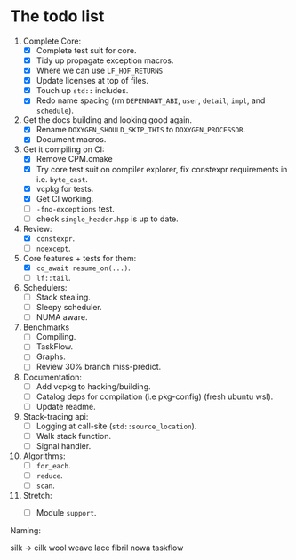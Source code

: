 # The todo list

1. Complete Core:
      - [x] Complete test suit for core.
      - [x] Tidy up propagate exception macros.
      - [x] Where we can use `LF_HOF_RETURNS`
      - [x] Update licenses at top of files.
      - [x] Touch up `std::` includes.
      - [x] Redo name spacing (rm `DEPENDANT_ABI`, `user`, `detail`, `impl`, and `schedule`).

2. Get the docs building and looking good again.
      - [x] Rename `DOXYGEN_SHOULD_SKIP_THIS` to `DOXYGEN_PROCESSOR`.
      - [x] Document macros.

3. Get it compiling on CI:
      - [x] Remove CPM.cmake
      - [x] Try core test suit on compiler explorer, fix constexpr requirements in i.e. `byte_cast`.
      - [x] vcpkg for tests.
      - [x] Get CI working.
      - [ ] `-fno-exceptions` test.
      - [ ] check `single_header.hpp` is up to date.

4. Review: 
      - [x] `constexpr`.
      - [ ] `noexcept`.

5. Core features + tests for them:
      - [x] `co_await resume_on(...)`.
      - [ ] `lf::tail`.

6. Schedulers:
      - [ ] Stack stealing.
      - [ ] Sleepy scheduler.
      - [ ] NUMA aware.

7. Benchmarks 
      - [ ] Compiling.
      - [ ] TaskFlow.
      - [ ] Graphs.
      - [ ] Review 30% branch miss-predict.

8. Documentation:
      - [ ] Add vcpkg to hacking/building.
      - [ ] Catalog deps for compilation (i.e pkg-config) (fresh ubuntu wsl).
      - [ ] Update readme.

9. Stack-tracing api:
      - [ ] Logging at call-site (`std::source_location`).
      - [ ] Walk stack function.
      - [ ] Signal handler.

10. Algorithms: 
      - [ ] `for_each`.
      - [ ] `reduce`.
      - [ ] `scan`.

11. Stretch:
      - [ ] Module `support`.



Naming:

silk -> cilk
wool
weave 
lace
fibril
nowa
taskflow 















